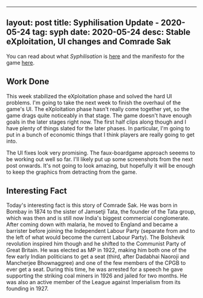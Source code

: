 
---
layout: post
title: Syphilisation Update - 2020-05-24
tag: syph
date: 2020-05-24
desc: Stable eXploitation, UI changes and Comrade Sak
---


You can read about what *Syphilisation* is [here](/blog/syph/announce) and the manifesto for the game [here](/blog/syph/newManifesto).

## Work Done

This week stabilized the eXploitation phase and solved the hard UI problems. I'm going to take the next week to finish the overhaul of the game's UI. The eXploitation phase hasn't really come together yet, so the game drags quite noticeably in that stage. The game doesn't have enough goals in the later stages right now. The first half clips along though and I have plenty of things slated for the later phases. In particular, I'm going to put in a bunch of economic things that I think players are really going to get into.


The UI fixes look very promising. The faux-boardgame approach seeems to be working out well so far. I'll likely put up some screenshots from the next post onwards. It's not going to look amazing, but hopefully it will be enough to keep the graphics from detracting from the game.

## Interesting Fact

Today's interesting fact is this story of Comrade Sak. He was born in Bombay in 1874 to the sister of Jamsetji Tata, the founder of the Tata group, which was then and is still now India's biggest commercial conglomerate. After coming down with malaria, he moved to England and became a barrister before joining the Independent Labour Party (separate from and to the left of what would become the current Labour Party). The Bolshevik revolution inspired him though and he shifted to the Communist Party of Great Britain. He was elected as MP in 1922, making him both one of the few early Indian politicians to get a seat (third, after Dadabhai Naoroji and Mancherjee Bhownaggree) and one of the few members of the CPGB to ever get a seat. During this time, he was arrested for a speech he gave supporting the striking coal miners in 1926 and jailed for two months. He was also an active member of the League against Imperialism from its founding in 1927.


